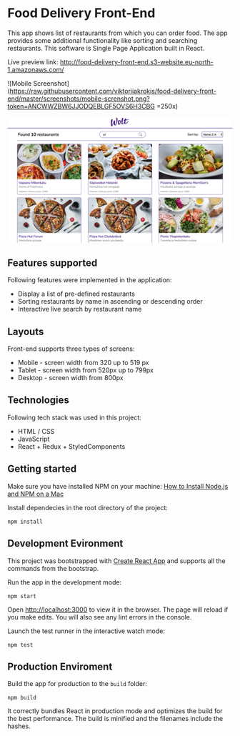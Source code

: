 # Food Delivery Front-End
This app shows list of restaurants from which you can order food. The app provides some additional functionality like sorting and searching restaurants. This software is Single Page Application built in React.

Live preview link: http://food-delivery-front-end.s3-website.eu-north-1.amazonaws.com/

![Mobile Screenshot](https://raw.githubusercontent.com/viktoriiakrokis/food-delivery-front-end/master/screenshots/mobile-screnshot.png?token=ANCWWZBW6JJODQEBLGF5OVS6H3CBG =250x)

![Desktop Screenshot](https://raw.githubusercontent.com/viktoriiakrokis/food-delivery-front-end/master/screenshots/desktop-screnshot.png?token=ANCWWZDMV4GCCZXTWZ65R7K6H3CLG)

## Features supported
Following features were implemented in the application:
 * Display a list of pre-defined restaurants
 * Sorting restaurants by name in ascending or descending order
 * Interactive live search by restaurant name

## Layouts
Front-end supports three types of screens:
 * Mobile - screen width from 320 up to 519 px
 * Tablet - screen width from 520px up to 799px
 * Desktop - screen width from 800px

## Technologies
Following tech stack was used in this project:
 * HTML / CSS
 * JavaScript
 * React + Redux + StyledComponents

## Getting started
Make sure you have installed NPM on your machine: [How to Install Node.js and NPM on a Mac](https://blog.teamtreehouse.com/install-node-js-npm-mac)

Install dependecies in the root directory of the project:
```
npm install
```

## Development Evironment
This project was bootstrapped with [Create React App](https://github.com/facebook/create-react-app) and supports all the commands from the bootstrap.

Run the app in the development mode:
```
npm start
```

Open [http://localhost:3000](http://localhost:3000) to view it in the browser. The page will reload if you make edits. You will also see any lint errors in the console.

Launch the test runner in the interactive watch mode:
```
npm test
```

## Production Enviroment
Build the app for production to the `build` folder:
```
npm build
```
It correctly bundles React in production mode and optimizes the build for the best performance. The build is minified and the filenames include the hashes.
